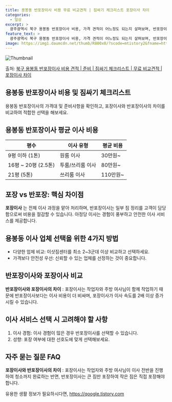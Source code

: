 ```yaml
---
title: 용봉동 반포장이사 비용 무료 비교견적 | 짐싸기 체크리스트 포장이사 차이
categories:
  - 일상
excerpt: >
  광주광역시 북구 용봉동 반포장이사 비용, 가격 견적이 어느정도 되는지 살펴보며, 반포장이사를 준비함에 있어 짐싸기 준비 체크리스트가 무엇인지 보겠습니다. 마지막으로 포장이사와 차이점을 통해 무료 비교견적으로 어떤 것이 더 합리적인 선택인지 공유 드립니다.북구 용봉동 포장이사 견적 샘플 보기 👈 클릭북구 용봉동 포장이사 가격 살펴보기 👈 클릭북구 용봉동 반포장이사 평균 이사 비용평수북구 용봉동 평균 이사 비용원룸 이사9평 이하 (1톤)30만원~투룸/쓰리룸 이사16평 ~ 20평 (2.5톤)80만원~쓰리룸 이사21평 (5톤) ~110만원~우리집 무료 이사견적 받기 👈 클릭포장 vs 반포장: 핵심 차이점이사 방식에 따라 가격과 서비스가 달라집니다.포장이사는 전체 이사 과정을 맡아 처리하며, 반포장이사는 일..
feature_text: >
  광주광역시 북구 용봉동 반포장이사 비용, 가격 견적이 어느정도 되는지 살펴보며, 반포장이사를 준비함에 있어 짐싸기 준비 체크리스트가 무엇인지 보겠습니다. 마지막으로 포장이사와 차이점을 통해 무료 비교견적으로 어떤 것이 더 합리적인 선택인지 공유 드립니다.북구 용봉동 포장이사 견적 샘플 보기 👈 클릭북구 용봉동 포장이사 가격 살펴보기 👈 클릭북구 용봉동 반포장이사 평균 이사 비용평수북구 용봉동 평균 이사 비용원룸 이사9평 이하 (1톤)30만원~투룸/쓰리룸 이사16평 ~ 20평 (2.5톤)80만원~쓰리룸 이사21평 (5톤) ~110만원~우리집 무료 이사견적 받기 👈 클릭포장 vs 반포장: 핵심 차이점이사 방식에 따라 가격과 서비스가 달라집니다.포장이사는 전체 이사 과정을 맡아 처리하며, 반포장이사는 일..
image: https://img1.daumcdn.net/thumb/R800x0/?scode=mtistory2&fname=https%3A%2F%2Fblog.kakaocdn.net%2Fdn%2Fbc4px7%2FbtsHcqQtx5M%2Fqu6ovzDh2NwJIpuOkAk6b0%2Fimg.webp
---
```


![Thumbnail](https://img1.daumcdn.net/thumb/R800x0/?scode=mtistory2&fname=https%3A%2F%2Fblog.kakaocdn.net%2Fdn%2Fbc4px7%2FbtsHcqQtx5M%2Fqu6ovzDh2NwJIpuOkAk6b0%2Fimg.webp)

<p>출처: <a href="https://qoogle.tistory.com/9555" rel="dofollow">북구 용봉동 반포장이사 비용 견적 | 준비 | 짐싸기 체크리스트 | 무료 비교견적 | 포장이사 차이</a> </p>

## 용봉동 반포장이사 비용 및 짐싸기 체크리스트

용봉동 반포장이사의 가격대 및 준비사항을 확인하고, 포장이사와 반포장이사의 차이를 비교하여 적합한 선택을 해보세요.

## **용봉동 반포장이사 평균 이사 비용**

평수 | 이사 유형 | 평균 비용  
---|---|---  
9평 이하 (1톤) | 원룸 이사 | 30만원~  
16평 ~ 20평 (2.5톤) | 투룸/쓰리룸 이사 | 80만원~  
21평 (5톤) | 쓰리룸 이사 | 110만원~  
  
## **포장 vs 반포장: 핵심 차이점**

**포장이사** 는 전체 이사 과정을 맡아 처리하며, 반포장이사는 일부 짐 정리를 고객이 담당함으로써 비용을 절감할 수 있습니다. 아정당
이사는 경험이 풍부하고 안전한 이사 서비스를 제공합니다.

## **용봉동 이사 업체 선택을 위한 4가지 방법**

  * 다양한 업체 비교: 이삿짐센터를 최소 2~3군데 이상 비교하고 선택하세요.
  * 가격보다 안전성 우선: 신뢰할 수 있는 업체를 선정하는 것이 중요합니다.

## **반포장이사와 포장이사 비교**

**반포장이사와 포장이사의 차이** : 포장이사는 작업자와 주방 여사님이 함께 작업하기 때문에 반포장이사보다는 이사 비용이 더 비싸며,
포장이사가 이사 속도를 2배 이상 증가시킬 수 있습니다.

## **이사 서비스 선택 시 고려해야 할 사항**

  1. 이사 경험: 이사 경험이 많은 경우 반포장이사를 선택할 수 있습니다.
  2. 성향: 포장 여부에 대한 선호도에 맞게 선택해보세요.

## **자주 묻는 질문 FAQ**

**포장이사와 반포장이사의 차이** : 포장이사는 작업자와 주방 여사님이 이사 전반을 진행하여 청소까지 완료하는 반면, 반포장이사는 큰 짐만
포장하여 작은 짐은 직접 포장해야 합니다.

 

유용한 생활 정보가 필요하시다면, <a href="https://qoogle.tistory.com" rel="dofollow">https://qoogle.tistory.com</a>


